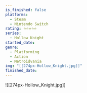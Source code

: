 ```yaml
---
is_finished: false
platforms:
  - Steam
  - Nintendo Switch
rating: ⭐⭐⭐⭐⭐
series:
  - Hollow Knight
started_date:
genre:
  - Platforming
  - Action
  - Metroidvania
img: "[[274px-Hollow_Knight.jpg]]"
finished_date:
---
```

![[274px-Hollow_Knight.jpg]]